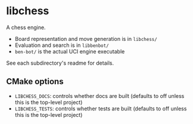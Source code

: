 # libchess

A chess engine.

* Board representation and move generation is in `libchess/`
* Evaluation and search is in `libbenbot/`
* `ben-bot/` is the actual UCI engine executable

See each subdirectory's readme for details.

## CMake options

* `LIBCHESS_DOCS`: controls whether docs are built (defaults to off unless this is the top-level project)
* `LIBCHESS_TESTS`: controls whether tests are built (defaults to off unless this is the top-level project)
